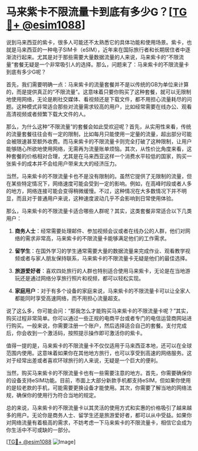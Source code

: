 # 马来紫卡不限流量卡到底有多少G？[[TG💪+ @esim1088](https://t.me/s/esim1088)]

说到马来西亚的紫卡，很多人可能还不太熟悉它的具体功能和使用场景。紫卡，也就是马来西亚的一种电子SIM卡（eSIM），近年来在国际旅行者和长期居住者中逐渐流行起来。尤其是对于那些需要大量数据流量的人来说，马来紫卡的“不限流量”套餐无疑是一个非常吸引人的选择。那么，问题来了：马来紫卡的不限流量卡到底有多少G呢？

首先，我们需要明确一点：马来紫卡的流量套餐并不是以传统的GB为单位来计算的，而是提供真正的“不限流量”。这意味着只要你购买了这种套餐，就可以无限制地使用网络，无论是刷社交媒体、看视频还是下载文件，都不用担心流量耗尽的问题。这种模式非常适合那些对流量需求较高的用户，比如经常需要在线办公、观看高清视频或者频繁下载大文件的人。

那么，为什么这种“不限流量”的套餐会如此受欢迎呢？首先，从实用性来看，传统的流量套餐往往会有一定的限制，比如每月只能使用一定量的流量，超出部分可能会被限速甚至额外收费。而马来紫卡的不限流量卡则完全打破了这种限制，让用户能够随心所欲地使用网络，无需再为流量账单烦恼。其次，从性价比角度来看，这种套餐的价格相对合理，尤其是在马来西亚这样一个消费水平较低的国家，购买一张紫卡的成本并不会给用户带来太大的经济压力。

当然，马来紫卡的不限流量卡也不是没有限制的。虽然它提供了无限制的流量，但在某些特定情况下，网络速度可能会受到一定的影响。例如，在高峰时段或者人多的地方，网络连接可能会变得稍微缓慢。不过，这种情况在大多数情况下并不明显，而且对于普通用户来说，这种速度波动几乎不会影响到日常使用体验。

那么，马来紫卡的不限流量卡适合哪些人群呢？其实，这类套餐非常适合以下几类用户：

1. **商务人士**：经常需要处理邮件、参加视频会议或者在线办公的人群，他们对网络的需求非常高，马来紫卡的不限流量卡能够满足他们的工作需求。
   
2. **留学生**：在国外学习的学生通常需要大量的数据流量来完成作业、观看教学视频或者与家人朋友保持联系，马来紫卡的不限流量卡无疑是他们的最佳选择。

3. **旅游爱好者**：喜欢四处旅行的人群也特别适合使用马来紫卡，无论是在当地游玩还是通过网络分享旅行照片和视频，都可以轻松实现。

4. **家庭用户**：对于有多个设备的家庭来说，马来紫卡的不限流量卡可以让全家人都能同时享受高速网络，而不用担心流量超支。

说了这么多，你可能会问：“那我怎么才能购买马来紫卡的不限流量卡呢？”其实，购买过程非常简单。你可以通过一些正规的电商平台或者专门的电信运营商网站进行购买。一般来说，你需要注册一个账户，然后选择适合自己的套餐。支付完成后，你会收到一个激活码，按照提示操作即可激活你的紫卡。

值得一提的是，马来紫卡的不限流量卡不仅仅适用于马来西亚本地，还可以在全球范围内使用。这意味着如果你在其他地方旅行，也可以享受到高速的网络服务。这对于经常出差或者喜欢环球旅行的人来说，无疑是一个巨大的便利。

当然，购买马来紫卡的不限流量卡也有一些需要注意的地方。首先，你需要确保你的设备支持eSIM功能。目前，市面上大部分新款手机都支持eSIM，但如果你使用的是较老款的手机，可能需要更换设备才能使用。其次，你需要了解当地的网络法规，确保你的使用行为符合当地的规定。

总的来说，马来紫卡的不限流量卡以其灵活的使用方式和实惠的价格吸引了越来越多的用户。无论你是商务人士、留学生还是旅游爱好者，都可以从中受益。如果你对网络流量有着极高的需求，不妨考虑一下马来紫卡的不限流量卡，相信它会成为你生活中不可或缺的一部分。

[[TG💪+ @esim1088](https://t.me/s/esim1088) ![Image](https://i.postimg.cc/4NQfJmqS/Snipaste-2025-05-13-00-14-12.png)]
